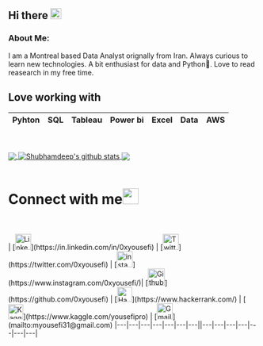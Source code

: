 ## Hi there   <img src="https://github.com/TheDudeThatCode/TheDudeThatCode/blob/master/Assets/Hi.gif" width="22px">

### About Me:
I am a Montreal based Data Analyst orignally from Iran. Always curious to learn new technologies. A bit enthusiast for data and Python💜. Love to read reasearch in my free time. 

## Love working with

| Pyhton |  SQL | Tableau | Power bi | Excel | Data | AWS
| :---: | :---: | :---: | :---: |  :---: | :---: | :---: |

<br>
<br>

<a href="https://github.com/0xyousefi">
  <img align="center" src="https://github-readme-stats.vercel.app/api/top-langs/?username=0xyousefi&theme=dark&hide_langs_below=1" />
</a>

<a href="https://github.com/0xyousefi">
 <img align="center" src="https://github-readme-stats.vercel.app/api?username=0xyousefi&show_icons=true&theme=dark&line_height=27" alt="Shubhamdeep's github stats"/>
</a>


<a href="https://github.com/TheDudeThatCode/TheDudeThatCode">
  <img align="center" src="https://github-readme-stats.vercel.app/api/pin/?username=0xyousefi&repo=0xyousefi&theme=dark" />
</a>
<br>
<br>


# Connect with me<img src="https://github.com/TheDudeThatCode/TheDudeThatCode/blob/master/Assets/Handshake.gif" height="32px">

<br>
<br>
| [<img src="https://github.com/TheDudeThatCode/TheDudeThatCode/blob/master/Assets/Linkedin.svg" alt="Linkedin Logo" width="32">](https://in.linkedin.com/in/0xyousefi) | [<img src="https://github.com/TheDudeThatCode/TheDudeThatCode/blob/master/Assets/Twitter.svg" alt="Twitter Logo" width="32">](https://twitter.com/0xyousefi) | [<img src="https://github.com/TheDudeThatCode/TheDudeThatCode/blob/master/Assets/Instagram.svg" alt="instagram logo" width="32">](https://www.instagram.com/0xyousefi/)| [<img src="https://cdn.svgporn.com/logos/github-icon.svg" alt="Github logo" width="34">](https://github.com/0xyousefi) | [<img src="https://github.com/TheDudeThatCode/TheDudeThatCode/blob/master/Assets/HackerRank.svg" alt="HackerRank Logo" width="30">](https://www.hackerrank.com/) |  [<img src="https://upload.wikimedia.org/wikipedia/commons/f/f1/Eo_circle_blue_letter-k.svg" alt="Kaggle Logo" width="30">](https://www.kaggle.com/yousefipro) | [<img src="https://github.com/TheDudeThatCode/TheDudeThatCode/blob/master/Assets/Gmail.svg" alt="Gmail logo" height="32">](mailto:myousefi31@gmail.com)
|---|---|---|---|---|---|---||---|---|---|---|---|---|---|
